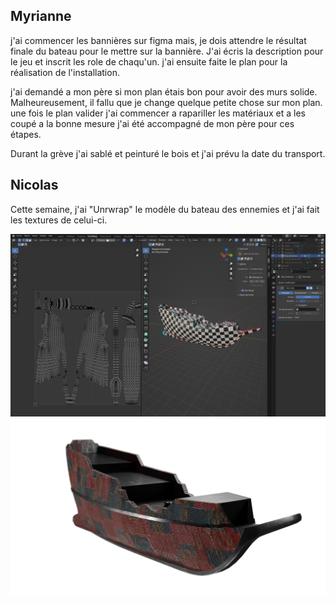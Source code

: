 
## Myrianne
j'ai commencer les bannières sur figma mais, je dois attendre le résultat finale du bateau pour le mettre sur la bannière. J'ai écris la description pour le jeu et 
inscrit les role de chaqu'un. 
j'ai ensuite faite le plan pour la réalisation de l'installation.

j'ai demandé a mon père si mon plan étais bon pour avoir des murs solide. Malheureusement, il fallu que je change quelque petite chose sur mon plan. une fois le plan valider j'ai commencer a rapariller les matériaux et a les coupé a la bonne mesure j'ai été accompagné de mon père pour ces étapes. 

Durant la grève j'ai sablé et peinturé le bois et j'ai prévu la date du transport.


## Nicolas
Cette semaine, j'ai "Unrwrap" le modèle du bateau des ennemies et j'ai fait les textures de celui-ci.

![image de l'unwraping du bateau](../medias/Progress_Unwraping.PNG)
![image du texturing du bateau](../medias/Progress.png)
